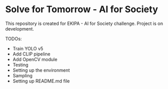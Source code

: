 # Solve for Tomorrow - AI for Society

This repository is created for EKIPA - AI for Society challenge. Project is on development.

TODOs:

- Train YOLO v5
- Add CLIP pipeline
- Add OpenCV module
- Testing
- Setting up the environment
- Sampling
- Setting up README.md file

